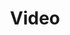 ---
layout: nexusredirect
title: Video
navigation_weight: 2
redirecturl: https://www.youtube.com/channel/UCfTtDmNHwhD42U-re-bUtyw
---